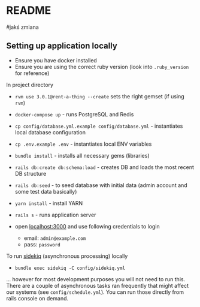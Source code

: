 # README
#jakś zmiana
## Setting up application locally

- Ensure you have docker installed
- Ensure you are using the correct ruby version (look into `.ruby_version` for reference)

In project directory

- `rvm use 3.0.1@rent-a-thing --create` sets the right gemset (if using `rvm`)
- `docker-compose up` - runs PostgreSQL and Redis
- `cp config/database.yml.example config/database.yml` - instantiates local database configuration
- `cp .env.example .env` - instantiates local ENV variables
- `bundle install` - installs all necessary gems (libraries)
- `rails db:create db:schema:load` - creates DB and loads the most recent DB structure
- `rails db:seed` - to seed database with initial data (admin account and some test data basically)
- `yarn install` - install YARN
- `rails s` - runs application server

- open [localhost:3000](http://localhost:3000/) and use following credentials to login
    - email: `admin@example.com`
    - pass: `password`

To run [sidekiq](https://github.com/mperham/sidekiq) (asynchronous processing) locally

- `bundle exec sidekiq -C config/sidekiq.yml`

... however for most development purposes you will not need to run this. There are a couple of asynchronous tasks ran frequently that might affect our systems (see `config/schedule.yml`). 
You can run those directly from rails console on demand.
